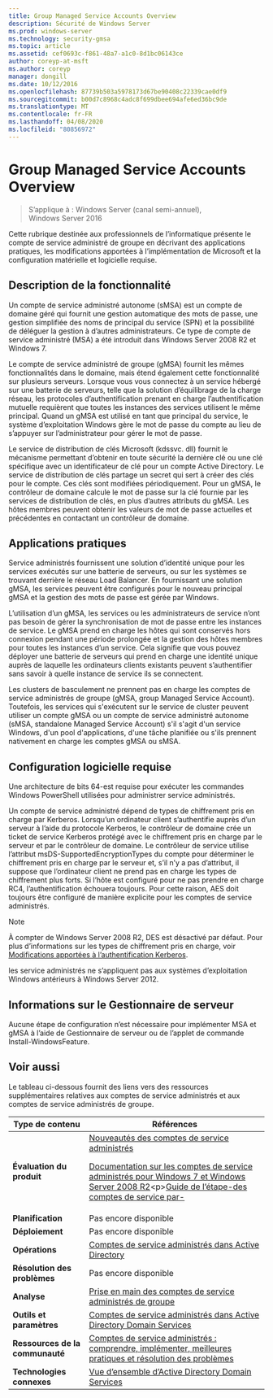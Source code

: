 ```yaml
---
title: Group Managed Service Accounts Overview
description: Sécurité de Windows Server
ms.prod: windows-server
ms.technology: security-gmsa
ms.topic: article
ms.assetid: cef0693c-f861-48a7-a1c0-8d1bc06143ce
author: coreyp-at-msft
ms.author: coreyp
manager: dongill
ms.date: 10/12/2016
ms.openlocfilehash: 87739b503a5978173d67be90408c22339cae0df9
ms.sourcegitcommit: b00d7c8968c4adc8f699dbee694afe6ed36bc9de
ms.translationtype: MT
ms.contentlocale: fr-FR
ms.lasthandoff: 04/08/2020
ms.locfileid: "80856972"
---
```

# <a name="group-managed-service-accounts-overview"></a>Group Managed Service Accounts Overview

>S’applique à : Windows Server (canal semi-annuel), Windows Server 2016

Cette rubrique destinée aux professionnels de l’informatique présente le compte de service administré de groupe en décrivant des applications pratiques, les modifications apportées à l’implémentation de Microsoft et la configuration matérielle et logicielle requise.


## <a name="feature-description"></a><a name="BKMK_OVER"></a>Description de la fonctionnalité
Un compte de service administré autonome (sMSA) est un compte de domaine géré qui fournit une gestion automatique des mots de passe, une gestion simplifiée des noms de principal du service (SPN) et la possibilité de déléguer la gestion à d’autres administrateurs. Ce type de compte de service administré (MSA) a été introduit dans Windows Server 2008 R2 et Windows 7.

Le compte de service administré de groupe (gMSA) fournit les mêmes fonctionnalités dans le domaine, mais étend également cette fonctionnalité sur plusieurs serveurs. Lorsque vous vous connectez à un service hébergé sur une batterie de serveurs, telle que la solution d’équilibrage de la charge réseau, les protocoles d’authentification prenant en charge l’authentification mutuelle requièrent que toutes les instances des services utilisent le même principal. Quand un gMSA est utilisé en tant que principal du service, le système d’exploitation Windows gère le mot de passe du compte au lieu de s’appuyer sur l’administrateur pour gérer le mot de passe.

Le service de distribution de clés Microsoft \(kdssvc. dll\) fournit le mécanisme permettant d’obtenir en toute sécurité la dernière clé ou une clé spécifique avec un identificateur de clé pour un compte Active Directory. Le service de distribution de clés partage un secret qui sert à créer des clés pour le compte. Ces clés sont modifiées périodiquement. Pour un gMSA, le contrôleur de domaine calcule le mot de passe sur la clé fournie par les services de distribution de clés, en plus d’autres attributs du gMSA.  Les hôtes membres peuvent obtenir les valeurs de mot de passe actuelles et précédentes en contactant un contrôleur de domaine.

## <a name="practical-applications"></a><a name="BKMK_APP"></a>Applications pratiques
Service administrés fournissent une solution d’identité unique pour les services exécutés sur une batterie de serveurs, ou sur les systèmes se trouvant derrière le réseau Load Balancer. En fournissant une solution gMSA, les services peuvent être configurés pour le nouveau principal gMSA et la gestion des mots de passe est gérée par Windows.

L’utilisation d’un gMSA, les services ou les administrateurs de service n’ont pas besoin de gérer la synchronisation de mot de passe entre les instances de service. Le gMSA prend en charge les hôtes qui sont conservés hors connexion pendant une période prolongée et la gestion des hôtes membres pour toutes les instances d’un service. Cela signifie que vous pouvez déployer une batterie de serveurs qui prend en charge une identité unique auprès de laquelle les ordinateurs clients existants peuvent s’authentifier sans savoir à quelle instance de service ils se connectent.

Les clusters de basculement ne prennent pas en charge les comptes de service administrés de groupe (gMSA, group Managed Service Account). Toutefois, les services qui s'exécutent sur le service de cluster peuvent utiliser un compte gMSA ou un compte de service administré autonome (sMSA, standalone Managed Service Account) s'il s'agit d'un service Windows, d'un pool d'applications, d'une tâche planifiée ou s'ils prennent nativement en charge les comptes gMSA ou sMSA.

## <a name="software-requirements"></a><a name="BKMK_SOFT"></a>Configuration logicielle requise

Une architecture de bits 64\-est requise pour exécuter les commandes Windows PowerShell utilisées pour administrer service administrés.

Un compte de service administré dépend de types de chiffrement pris en charge par Kerberos. Lorsqu’un ordinateur client s’authentifie auprès d’un serveur à l’aide du protocole Kerberos, le contrôleur de domaine crée un ticket de service Kerberos protégé avec le chiffrement pris en charge par le serveur et par le contrôleur de domaine. Le contrôleur de service utilise l’attribut msDS\-SupportedEncryptionTypes du compte pour déterminer le chiffrement pris en charge par le serveur et, s’il n’y a pas d’attribut, il suppose que l’ordinateur client ne prend pas en charge les types de chiffrement plus forts. Si l’hôte est configuré pour ne pas prendre en charge RC4, l’authentification échouera toujours. Pour cette raison, AES doit toujours être configuré de manière explicite pour les comptes de service administrés.

> [!NOTE]
> À compter de Windows Server 2008 R2, DES est désactivé par défaut. Pour plus d’informations sur les types de chiffrement pris en charge, voir [Modifications apportées à l’authentification Kerberos](https://technet.microsoft.com/library/dd560670(WS.10).aspx).

les service administrés ne s’appliquent pas aux systèmes d’exploitation Windows antérieurs à Windows Server 2012.

## <a name="server-manager-information"></a>Informations sur le Gestionnaire de serveur
Aucune étape de configuration n’est nécessaire pour implémenter MSA et gMSA à l’aide de Gestionnaire de serveur ou de l’applet de commande Install\-WindowsFeature.

## <a name="see-also"></a><a name="BKMK_LINKS"></a>Voir aussi
Le tableau ci-dessous fournit des liens vers des ressources supplémentaires relatives aux comptes de service administrés et aux comptes de service administrés de groupe.

|Type de contenu|Références|
|--------|-------|
|**Évaluation du produit**|[Nouveautés des comptes de service administrés](what-s-new-for-managed-service-accounts.md)<p>[Documentation sur les comptes de service administrés pour Windows 7 et Windows Server 2008 R2](https://technet.microsoft.com/library/ff641731(v=ws.10).aspx)<p>[Guide de l’étape\-des comptes de service par\-](https://technet.microsoft.com/library/dd548356(v=ws.10).aspx)|
|**Planification**|Pas encore disponible|
|**Déploiement**|Pas encore disponible|
|**Opérations**|[Comptes de service administrés dans Active Directory](https://technet.microsoft.com/library/dd378925(v=ws.10).aspx)|
|**Résolution des problèmes**|Pas encore disponible|
|**Analyse**|[Prise en main des comptes de service administrés de groupe](getting-started-with-group-managed-service-accounts.md)|
|**Outils et paramètres**|[Comptes de service administrés dans Active Directory Domain Services](https://technet.microsoft.com/library/dd378925(v=WS.10).aspx)|
|**Ressources de la communauté**|[Comptes de service administrés : comprendre, implémenter, meilleures pratiques et résolution des problèmes](https://blogs.technet.com/b/askds/archive/2009/09/10/managed-service-accounts-understanding-implementing-best-practices-and-troubleshooting.aspx)|
|**Technologies connexes**|[Vue d’ensemble d’Active Directory Domain Services](active-directory-domain-services-overview.md)|


